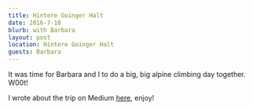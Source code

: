 ```yaml
---
title: Hintere Goinger Halt
date: 2016-7-10
blurb: with Barbara
layout: post
location: Hintere Goinger Halt
guests: Barbara
---
```


It was time for Barbara and I to do a big, big alpine climbing day together.
W00t!

I wrote about the trip on Medium [here](https://medium.com/@ripsawridge/expanding-our-world-together-128900f9c69c#.fe7k61336), enjoy!


